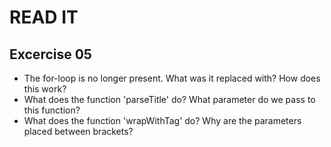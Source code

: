 # READ IT
## Excercise 05
* The for-loop is no longer present. 
  What was it replaced with? How does this work?
* What does the function 'parseTitle' do? 
  What parameter do we pass to this function?
* What does the function 'wrapWithTag' do? 
  Why are the parameters placed between brackets?


